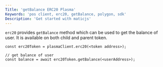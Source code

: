 ```yaml
---
Title: 'getBalance ERC20 Plasma'
Keywords: 'pos client, erc20, getBalance, polygon, sdk'
Description: 'Get started with maticjs'
---
```


`erc20` provides `getBalance` method which can be used to get the balance of user. It is available on both child and parent token.

```
const erc20Token = plasmaClient.erc20(<token address>);

// get balance of user
const balance = await erc20Token.getBalance(<userAddress>);
```
